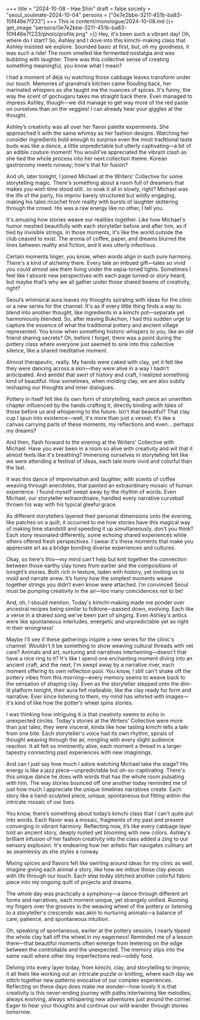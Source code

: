 +++
title = "2024-10-08 - Hae Shin"
draft = false
society = "seoul_soulmate-2024-10-04"
persons = ["0e7e2bbe-3211-451b-ba83-10f446e7f233"]
+++
This is content/monologue/2024-10-08.md
{{< get_image "persons/0e7e2bbe-3211-451b-ba83-10f446e7f233/photo/profile.png" >}}
Hey, it's been such a vibrant day!
Oh, where do I start? So, Ashley and I dove into this kimchi-making class that Ashley insisted we explore. Sounded basic at first, but, oh my goodness, it was such a ride! The room smelled like fermented nostalgia and was bubbling with laughter. There was this collective sense of creating something meaningful, you know what I mean?

I had a moment of déjà vu watching those cabbage leaves transform under our touch. Memories of grandma’s kitchen came flooding back, her marinated whispers as she taught me the nuances of spices. It's funny, the way the scent of gochugaru takes me straight back there. Even managed to impress Ashley, though—we did manage to get way more of the red paste on ourselves than on the veggies! I can already hear your giggles at the thought.

Ashley’s creativity was all over her flavor palette experiments. She approached it with the same whimsy as her fashion designs. Watching her consider ingredients bold enough to surprise even the most traditional taste buds was like a dance, a little unpredictable but utterly captivating—a bit of an edible couture moment! You would've appreciated the vibrant clash as she tied the whole process into her next collection theme. Korean gastronomy meets runway; how's that for fusion?

And oh, later tonight, I joined Michael at the Writers' Collective for some storytelling magic. There's something about a room full of dreamers that makes you wish time stood still...to soak it all in slowly, right? Michael was the life of the party, his improv barely structured but wildly engaging, making his tales ricochet from reality with bursts of laughter skittering through the crowd. His was a raw energy like no other, I tell you.

It's amusing how stories weave our realities together. Like how Michael's humor meshed beautifully with each storyteller before and after him, as if tied by invisible strings. In those moments, it's like the world outside the club ceased to exist. The aroma of coffee, paper, and dreams blurred the lines between reality and fiction, and it was utterly infectious.

Certain moments linger, you know, when words align in such pure harmony. There's a kind of alchemy there. Every tale an imbued gift—tales so vivid you could almost see them living under the sepia-toned lights. Sometimes I feel like I absorb new perspectives with each page turned or story heard, but maybe that’s why we all gather under those shared beams of creativity, right?

Seoul’s whimsical aura leaves my thoughts spiraling with ideas for the clinic or a new series for the channel. It's as if every little thing finds a way to blend into another thought, like ingredients in a kimchi pot—separate yet harmoniously blended.
So, after leaving Bukchon, I had this sudden urge to capture the essence of what the traditional pottery and ancient village represented. You know when something historic whispers to you, like an old friend sharing secrets? Oh, before I forget, there was a point during the pottery class where everyone just seemed to sink into this collective silence, like a shared meditative moment. 

Almost therapeutic, really. My hands were caked with clay, yet it felt like they were dancing across a skin—they were alive in a way I hadn’t anticipated. And amidst that swirl of history and craft, I realized something kind of beautiful. How sometimes, when molding clay, we are also subtly reshaping our thoughts and inner dialogues. 

Pottery in itself felt like its own form of storytelling, each piece an unwritten chapter influenced by the hands crafting it, directly binding with tales of those before us and whispering to the future. Isn't that beautiful? That clay cup I spun into existence—well, it's more than just a vessel; it's like a canvas carrying parts of these moments, my reflections and even... perhaps my dreams?

And then, flash forward to the evening at the Writers' Collective with Michael. Have you ever been in a room so alive with creativity and wit that it almost feels like it's breathing? Immersing ourselves in storytelling felt like we were attending a festival of ideas, each tale more vivid and colorful than the last. 

It was this dance of improvisation and laughter, with scents of coffee weaving through anecdotes, that painted an extraordinary mosaic of human experience. I found myself swept away by the rhythm of words. Even Michael, our storyteller extraordinaire, handled every narrative curveball thrown his way with his typical gleeful grace. 

As different storytellers layered their personal dimensions onto the evening, like patches on a quilt, it occurred to me how stories have this magical way of making time standstill and speeding it up simultaneously, don’t you think? Each story resonated differently, some echoing shared experiences while others offered fresh perspectives. I swear it's these moments that make you appreciate art as a bridge bonding diverse experiences and cultures.

Okay, so here's this—my mind can't help but knit together the connection between those earthy clay tones from earlier and the compositions of tonight’s stories. Both rich in texture, laden with history, yet inviting us to mold and narrate anew. It’s funny how the simplest moments weave together strings you didn’t even know were attached. I’m convinced Seoul must be pumping creativity in the air—too many coincidences not to be! 

And, oh, I should mention, Today's kimchi-making made me ponder over ancestral recipes being similar to folklore—passed down, evolving. Each like a verse in a shared song we've been part of singing. Even Ashley's antics were like spontaneous interludes, energetic and unpredictable yet so right in their wrongness!

Maybe I'll see if these gatherings inspire a new series for the clinic's channel. Wouldn’t it be something to show weaving cultural threads with vet care? Animals and art, nurturing and narratives intertwining—doesn't that have a nice ring to it?
 It's like I spend one enchanting moment diving into an ancient craft, and the next, I'm swept away by a narrative river, each moment offering its own reflection pool. You know, I still can't shake off the pottery vibes from this morning—every memory seems to weave back to the sensation of shaping clay. Even as the storyteller stepped onto the dim-lit platform tonight, their aura felt malleable, like the clay ready for form and narrative. Ever since listening to them, my mind has whirled with images—it's kind of like how the potter’s wheel spins stories.

I was thinking how intriguing it is that creativity seems to echo in unexpected circles. Today's stories at the Writers' Collective were more than just tales; they were visceral, kinda like how tasting kimchi tells a tale from one bite. Each storyteller's voice had its own rhythm, spirals of thought weaving through the air, mingling with every slight audience reaction. It all felt so imminently alive, each moment a thread in a larger tapestry connecting past experiences with new imaginings.

And can I just say how much I adore watching Michael take the stage? His energy is like a jazz piece—unpredictable but oh-so-captivating. There's this unique dance he does with words that has the whole room pulsating with him. The way stories bounced off one another today reminded me of just how much I appreciate the unique timelines narratives create. Each story like a hand-sculpted piece, unique, spontaneous but fitting within the intricate mosaic of our lives.

You know, there’s something about today’s kimchi class that I can't quite put into words. Each flavor was a mosaic, fragments of my past and present converging in vibrant harmony. Reflecting now, it’s like every cabbage layer told an ancient story, deeply rooted yet blooming with new colors. Ashley's brilliant infusion of her fashion creativity into the class added a zing to our sensory explosion. It's endearing how her artistic flair navigates culinary art as seamlessly as she styles a runway.

Mixing spices and flavors felt like swirling around ideas for my clinic as well. Imagine giving each animal a story, like how we imbue those clay pieces with life through our touch. Each step today stitched another colorful fabric piece into my ongoing quilt of projects and dreams.

The whole day was practically a symphony—a dance through different art forms and narratives, each moment unique, yet strangely unified. Running my fingers over the grooves in the weaving wheel of the pottery or listening to a storyteller's crescendo was akin to nurturing animals—a balance of care, patience, and spontaneous intuition.

Oh, speaking of spontaneous, earlier at the pottery session, I nearly tipped the whole clay ball off the wheel in my eagerness! Reminded me of a lesson there—that beautiful moments often emerge from teetering on the edge between the controllable and the unexpected. The memory slips into the same vault where other tiny imperfections rest—oddly fond.

Delving into every layer today, from kimchi, clay, and storytelling to Improv, it all feels like working out an intricate puzzle or knitting, where each day we stitch together new patterns evocative of our complex experiences. Reflecting on these days does make me wonder—how lovely it is that creativity is this never-ending journey with paths intertwining like melodies, always evolving, always whispering new adventures just around the corner.
Eager to hear your thoughts and continue our wild wander through stories tomorrow.
